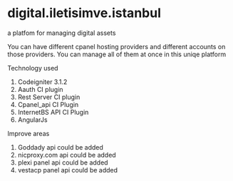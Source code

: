 # digital.iletisimve.istanbul
a platfom for managing digital assets

You can have different cpanel hosting providers and different accounts on those providers. You can manage all of them at once in this uniqe platform

Technology used
1. Codeigniter 3.1.2
2. Aauth CI plugin
3. Rest Server CI plugin
4. Cpanel_api CI Plugin 
5. InternetBS API CI Plugin
6. AngularJs

Improve areas
1. Goddady api could be added
2. nicproxy.com api could be added
3. plexi panel api could be added
4. vestacp panel api could be added

